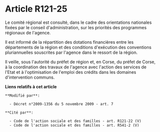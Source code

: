 # Article R121-25

Le comité régional est consulté, dans le cadre des orientations nationales fixées par le conseil d'administration, sur les
priorités des programmes régionaux de l'agence.

Il est informé de la répartition des dotations financières entre les départements de la région et des conditions d'exécution
des conventions pluriannuelles souscrites par l'agence dans le ressort de la région.

Il veille, sous l'autorité du préfet de région et, en Corse, du préfet de Corse, à la coordination des travaux de l'agence
avec l'action des services de l'Etat et à l'optimisation de l'emploi des crédits dans les domaines d'intervention communs.

**Liens relatifs à cet article**

	**Modifié par**:

	  - Décret n°2009-1356 du 5 novembre 2009 - art. 7

	**Cité par**:

	  - Code de l'action sociale et des familles - art. R121-22 (V)
	  - Code de l'action sociale et des familles - art. R541-2 (V)
